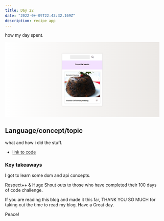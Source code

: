 ```yaml
---
title: Day 22
date: "2022-0+-09T22:43:32.169Z"
description: recipe app
---
```


how my day spent.

![coding](./output.png)

## Language/concept/topic

what and how i did the stuff.

- [link to code](https://github.com/jay-2000/jsMiniProjects/tree/main/recipe-app)


### Key takeaways

I got to learn some dom and api concepts.




Respect++ & Huge Shout outs to those who have completed their 100 days of code challenge.

If you are reading this blog and made it this far, THANK YOU SO MUCH for taking out the time to read my blog. Have a Great day.

Peace!